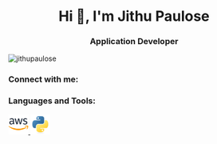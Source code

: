 <h1 align="center">Hi 👋, I'm Jithu Paulose</h1>
<h3 align="center">Application Developer</h3>

<p align="left"> <img src="https://komarev.com/ghpvc/?username=jithupaulose&label=Profile%20views&color=0e75b6&style=flat" alt="jithupaulose" /> </p>

<h3 align="left">Connect with me:</h3>
<p align="left">
</p>

<h3 align="left">Languages and Tools:</h3>
<p align="left"> <a href="https://aws.amazon.com" target="_blank" rel="noreferrer"> <img src="https://raw.githubusercontent.com/devicons/devicon/master/icons/amazonwebservices/amazonwebservices-original-wordmark.svg" alt="aws" width="40" height="40"/> </a> <a href="https://www.python.org" target="_blank" rel="noreferrer"> <img src="https://raw.githubusercontent.com/devicons/devicon/master/icons/python/python-original.svg" alt="python" width="40" height="40"/> </a> </p>
